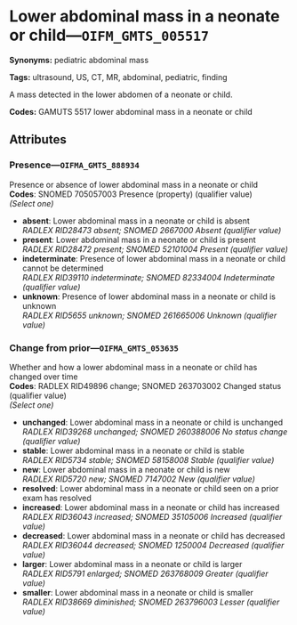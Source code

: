 # Lower abdominal mass in a neonate or child—`OIFM_GMTS_005517`

**Synonyms:** pediatric abdominal mass

**Tags:** ultrasound, US, CT, MR, abdominal, pediatric, finding

A mass detected in the lower abdomen of a neonate or child.

**Codes:** GAMUTS 5517 lower abdominal mass in a neonate or child

## Attributes

### Presence—`OIFMA_GMTS_888934`

Presence or absence of lower abdominal mass in a neonate or child  
**Codes**: SNOMED 705057003 Presence (property) (qualifier value)  
*(Select one)*

- **absent**: Lower abdominal mass in a neonate or child is absent  
_RADLEX RID28473 absent; SNOMED 2667000 Absent (qualifier value)_
- **present**: Lower abdominal mass in a neonate or child is present  
_RADLEX RID28472 present; SNOMED 52101004 Present (qualifier value)_
- **indeterminate**: Presence of lower abdominal mass in a neonate or child cannot be determined  
_RADLEX RID39110 indeterminate; SNOMED 82334004 Indeterminate (qualifier value)_
- **unknown**: Presence of lower abdominal mass in a neonate or child is unknown  
_RADLEX RID5655 unknown; SNOMED 261665006 Unknown (qualifier value)_

### Change from prior—`OIFMA_GMTS_053635`

Whether and how a lower abdominal mass in a neonate or child has changed over time  
**Codes**: RADLEX RID49896 change; SNOMED 263703002 Changed status (qualifier value)  
*(Select one)*

- **unchanged**: Lower abdominal mass in a neonate or child is unchanged  
_RADLEX RID39268 unchanged; SNOMED 260388006 No status change (qualifier value)_
- **stable**: Lower abdominal mass in a neonate or child is stable  
_RADLEX RID5734 stable; SNOMED 58158008 Stable (qualifier value)_
- **new**: Lower abdominal mass in a neonate or child is new  
_RADLEX RID5720 new; SNOMED 7147002 New (qualifier value)_
- **resolved**: Lower abdominal mass in a neonate or child seen on a prior exam has resolved  
- **increased**: Lower abdominal mass in a neonate or child has increased  
_RADLEX RID36043 increased; SNOMED 35105006 Increased (qualifier value)_
- **decreased**: Lower abdominal mass in a neonate or child has decreased  
_RADLEX RID36044 decreased; SNOMED 1250004 Decreased (qualifier value)_
- **larger**: Lower abdominal mass in a neonate or child is larger  
_RADLEX RID5791 enlarged; SNOMED 263768009 Greater (qualifier value)_
- **smaller**: Lower abdominal mass in a neonate or child is smaller  
_RADLEX RID38669 diminished; SNOMED 263796003 Lesser (qualifier value)_